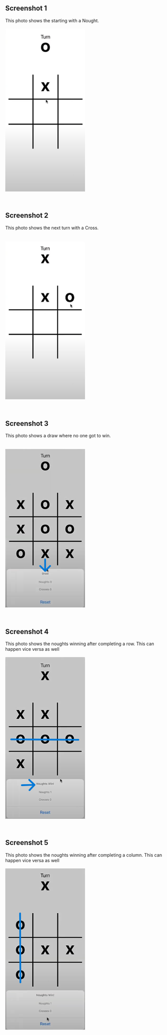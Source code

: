 ## Screenshot 1  
This photo shows the starting with a Nought.
<br>  
<img src="https://github.com/suma-iya/TicTacToe_iOSapp/blob/main/images/image1.png" height = 50% width="50%" />

<br>

## Screenshot 2  
This photo shows the next turn with a Cross.  
<br>  
<img src="https://github.com/suma-iya/TicTacToe_iOSapp/blob/main/images/image2.png" width="50%" />

<br>

## Screenshot 3  
This photo shows a draw where no one got to win.  
<br>  
<img src="https://github.com/suma-iya/TicTacToe_iOSapp/blob/main/images/image4.png" width="50%" />

<br>

## Screenshot 4  
This photo shows the noughts winning after completing a row. This can happen vice versa as well
<br>  
<img src="https://github.com/suma-iya/TicTacToe_iOSapp/blob/main/images/iamge3.png" width="50%" />

<br>

## Screenshot 5  
This photo shows the noughts winning after completing a column. This can happen vice versa as well
<br>  
<img src="https://github.com/suma-iya/TicTacToe_iOSapp/blob/main/images/image5.png" width="50%" />
